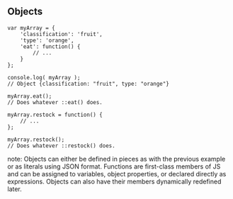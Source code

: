 ##  Objects

<pre><code lang="js">var myArray = {
    'classification': 'fruit',
    'type': 'orange',
    'eat': function() {
        // ...
    }
};

console.log( myArray );
// Object {classification: "fruit", type: "orange"}

myArray.eat();
// Does whatever ::eat() does.

myArray.restock = function() {
    // ...
};

myArray.restock();
// Does whatever ::restock() does.</code></pre>

note:
    Objects can either be defined in pieces as with the previous example or as literals using JSON format. Functions are first-class members of JS and can be assigned to variables, object properties, or declared directly as expressions. Objects can also have their members dynamically redefined later.
